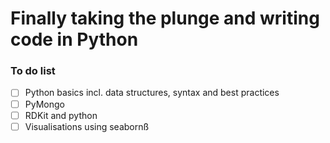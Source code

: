 # Finally taking the plunge and writing code in Python 

### To do list 

- [ ] Python basics incl. data structures, syntax and best practices  
- [ ] PyMongo
- [ ] RDKit and python
- [ ] Visualisations using seabornß